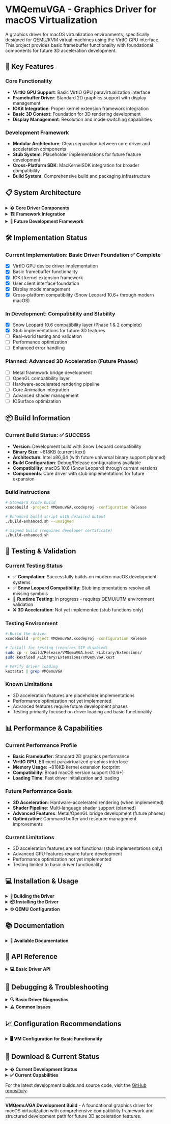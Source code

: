 # VMQemuVGA - Graphics Driver for macOS Virtualization

A graphics driver for macOS virtualization environments, specifically designed for QEMU/KVM virtual machines using the VirtIO GPU interface. This project provides basic framebuffer functionality with foundational components for future 3D acceleration development.

## 🚀 Key Features

### Core Functionality
- **VirtIO GPU Support**: Basic VirtIO GPU paravirtualization interface
- **Framebuffer Driver**: Standard 2D graphics support with display management
- **IOKit Integration**: Proper kernel extension framework integration
- **Basic 3D Context**: Foundation for 3D rendering development
- **Display Management**: Resolution and mode switching capabilities

### Development Framework
- **Modular Architecture**: Clean separation between core driver and acceleration components
- **Stub System**: Placeholder implementations for future feature development
- **Cross-Platform SDK**: MacKernelSDK integration for broader compatibility
- **Build System**: Comprehensive build and packaging infrastructure

## 📋 System Architecture

<details>
<summary><strong>� Core Driver Components</strong></summary>

1. **QemuVGADevice** (`QemuVGADevice.h/cpp`) - Main framebuffer driver with basic VGA compatibility
2. **VMVirtIOGPU** - VirtIO GPU device interface (with stub implementations for Snow Leopard compatibility)
3. **VMQemuVGAAccelerator** - 3D acceleration service foundation
4. **VMQemuVGA3DUserClient** - User-space interface for applications

</details>

<details>
<summary><strong>🏗️ Framework Integration</strong></summary>

- **IOKit Framework**: Kernel-level driver infrastructure with proper reference counting
- **MacKernelSDK**: Cross-platform compatibility layer
- **VirtIO Interface**: Standard paravirtualization protocol implementation
- **Core Graphics**: Basic display and rendering integration

</details>

<details>
<summary><strong>🔮 Future Development Framework</strong></summary>

Placeholder components for future expansion:
- **VMMetalBridge** - Planned Metal API integration
- **VMOpenGLBridge** - Planned OpenGL compatibility layer  
- **VMCoreAnimationAccelerator** - Planned hardware compositor
- **VMIOSurfaceManager** - Planned advanced surface management
- **VMPhase3Manager** - Planned advanced feature orchestration

</details>

## 🛠️ Implementation Status

### Current Implementation: Basic Driver Foundation ✅ Complete
- [x] VirtIO GPU device driver implementation
- [x] Basic framebuffer functionality
- [x] IOKit kernel extension framework
- [x] User client interface foundation
- [x] Display mode management
- [x] Cross-platform compatibility (Snow Leopard 10.6+ through modern macOS)

### In Development: Compatibility and Stability
- [x] Snow Leopard 10.6 compatibility layer (Phase 1 & 2 complete)
- [x] Stub implementations for future 3D features
- [ ] Real-world testing and validation
- [ ] Performance optimization
- [ ] Enhanced error handling

### Planned: Advanced 3D Acceleration (Future Phases)
- [ ] Metal framework bridge development
- [ ] OpenGL compatibility layer
- [ ] Hardware-accelerated rendering pipeline
- [ ] Core Animation integration
- [ ] Advanced shader management
- [ ] IOSurface optimization

## 📦 Build Information

### Current Build Status: ✅ SUCCESS  
- **Version**: Development build with Snow Leopard compatibility
- **Binary Size**: ~818KB (current kext)
- **Architecture**: Intel x86_64 (with future universal binary support planned)
- **Build Configuration**: Debug/Release configurations available
- **Compatibility**: macOS 10.6 (Snow Leopard) through current versions
- **Components**: Core driver with stub implementations for future expansion

### Build Instructions
```bash
# Standard Xcode build
xcodebuild -project VMQemuVGA.xcodeproj -configuration Release

# Enhanced build script with detailed output
./build-enhanced.sh --unsigned

# Signed build (requires developer certificate)
./build-enhanced.sh
```

## 🧪 Testing & Validation

### Current Testing Status
- ✅ **Compilation**: Successfully builds on modern macOS development systems
- ✅ **Snow Leopard Compatibility**: Stub implementations resolve all missing symbols
- 🔄 **Runtime Testing**: In progress - requires QEMU/UTM environment validation
- ❌ **3D Acceleration**: Not yet implemented (stub functions only)

### Testing Environment
```bash
# Build the driver
xcodebuild -project VMQemuVGA.xcodeproj -configuration Release

# Install for testing (requires SIP disabled)
sudo cp -r build/Release/VMQemuVGA.kext /Library/Extensions/
sudo kextload /Library/Extensions/VMQemuVGA.kext

# Verify driver loading
kextstat | grep VMQemuVGA
```

### Known Limitations
- 3D acceleration features are placeholder implementations
- Performance optimization not yet implemented
- Advanced features require future development phases
- Testing primarily focused on driver loading and basic functionality

## 📊 Performance & Capabilities

### Current Performance Profile
- **Basic Framebuffer**: Standard 2D graphics performance
- **VirtIO GPU**: Efficient paravirtualized graphics interface
- **Memory Usage**: ~818KB kernel extension footprint
- **Compatibility**: Broad macOS version support (10.6+)
- **Loading Time**: Fast driver initialization and loading

### Future Performance Goals
- **3D Acceleration**: Hardware-accelerated rendering (when implemented)
- **Shader Pipeline**: Multi-language shader support (planned)
- **Advanced Features**: Metal/OpenGL bridge development (future phases)
- **Optimization**: Command buffer and resource management improvements

### Current Limitations
- 3D acceleration features are not functional (stub implementations only)
- Advanced GPU features require future development
- Performance optimization not yet implemented
- Testing limited to basic driver functionality

## 💻 Installation & Usage

<details>
<summary><strong>🔨 Building the Driver</strong></summary>

```bash
# Clone the repository
git clone https://github.com/startergo/VMQemuVGA.git
cd VMQemuVGA

# Build using Xcode
xcodebuild -project VMQemuVGA.xcodeproj -configuration Release

# Or use the enhanced build script
./build-enhanced.sh --unsigned

# Verify the build
ls -la build/Release/VMQemuVGA.kext/
```

</details>

<details>
<summary><strong>📦 Installing the Driver</strong></summary>

```bash
# Install the kernel extension (requires SIP disabled for unsigned builds)
sudo cp -r build/Release/VMQemuVGA.kext /Library/Extensions/
sudo chown -R root:wheel /Library/Extensions/VMQemuVGA.kext

# Load the driver
sudo kextload /Library/Extensions/VMQemuVGA.kext

# Verify installation
kextstat | grep VMQemuVGA
dmesg | grep VMQemuVGA | tail -10
```

</details>

<details>
<summary><strong>⚙️ QEMU Configuration</strong></summary>

```bash
# Basic QEMU configuration with VirtIO GPU
qemu-system-x86_64 \
  -machine q35,accel=hvf \
  -device virtio-vga,max_outputs=1 \
  -display cocoa \
  -m 8G \
  -smp 4 \
  -cpu host \
  # ... other macOS configuration options

# For 3D acceleration testing (when implemented)
# Add: -device virtio-gpu-pci,virgl=on
```

</details>

## 📚 Documentation

<details>
<summary><strong>📖 Available Documentation</strong></summary>

- **[SNOW_LEOPARD_COMPATIBILITY_STATUS.md](SNOW_LEOPARD_COMPATIBILITY_STATUS.md)** - Snow Leopard compatibility work
- **[SNOW_LEOPARD_PHASE2_STUBS.md](SNOW_LEOPARD_PHASE2_STUBS.md)** - Phase 2 stub implementations
- **[Code-Signing-Guide.md](Code-Signing-Guide.md)** - Certificate management and code signing
- **[GITHUB_RELEASE_GUIDE.md](GITHUB_RELEASE_GUIDE.md)** - Release management procedures
- **[IMPLEMENTATION_SUMMARY.md](IMPLEMENTATION_SUMMARY.md)** - Current implementation overview

Note: Some legacy documentation files may reference future planned features that are not yet implemented.

</details>

## 🔧 API Reference

<details>
<summary><strong>💻 Basic Driver API</strong></summary>

Current driver provides basic VirtIO GPU interface:

```cpp
// Basic VirtIO GPU functionality
class VMVirtIOGPU {
    // Core driver methods (implemented)
    bool initializeDevice();
    void handleDisplayMode(uint32_t width, uint32_t height);
    IOReturn performCommand(uint32_t command);
    
    // Future 3D methods (currently stub implementations)
    void enableVSync(bool enable);           // Stub - logs call
    void updateDisplay();                    // Stub - safe no-op
    void enable3DAcceleration(bool enable);  // Stub - future implementation
    // ... additional stubs for Snow Leopard compatibility
};

// User client interface
class VMQemuVGA3DUserClient {
    IOReturn externalMethod(uint32_t selector, ...);
    bool initWithTask(task_t owningTask, ...);
};
```

Note: Many methods are currently stub implementations that log calls but do not provide full functionality. These serve as placeholders for future development phases.

</details>

## 🐛 Debugging & Troubleshooting

<details>
<summary><strong>🔍 Basic Driver Diagnostics</strong></summary>

```bash
# Check driver loading status
kextstat | grep VMQemuVGA

# View driver initialization messages
sudo dmesg | grep VMQemuVGA

# Check for any error messages
sudo dmesg | grep -i error | grep -i vmqemu

# Enable IOKit debugging (if needed)
sudo sysctl debug.iokit=1

# Unload driver for testing
sudo kextunload /Library/Extensions/VMQemuVGA.kext
```

</details>

<details>
<summary><strong>⚠️ Common Issues</strong></summary>

- **Driver won't load**: Check that SIP is disabled for unsigned builds
- **No display acceleration**: 3D features are not yet implemented (stub functions)
- **Build failures**: Ensure Xcode command line tools are installed
- **Permission errors**: Driver installation requires root privileges

</details>

## 📈 Configuration Recommendations

<details>
<summary><strong>🖥️ VM Configuration for Basic Functionality</strong></summary>

- **GPU Memory**: 128MB+ VRAM allocation for basic framebuffer functionality
- **Host GPU**: Any modern graphics card with VirtIO GPU support
- **System RAM**: 4GB+ VM allocation recommended
- **CPU Allocation**: 2+ cores for stable driver operation

For future 3D acceleration features:
- **GPU Memory**: 512MB+ VRAM recommended
- **Host GPU**: Modern graphics card with Metal/OpenGL support
- **System RAM**: 8GB+ allocation for advanced features

</details>

## 🎉 Download & Current Status

<details>
<summary><strong>� Current Development Status</strong></summary>

**Current Status**: Basic VirtIO GPU driver with Snow Leopard compatibility completed.

### Development Build Information
- **Build Status**: ✅ Successfully compiles and builds
- **Compatibility**: macOS 10.6 (Snow Leopard) through current versions
- **Architecture**: Intel x86_64 (universal binary support planned)
- **Driver Size**: ~818KB kernel extension
- **Package Size**: ~531KB signed installer package

### Available Builds
- **Development Build**: Current working implementation with stub functions
- **Snow Leopard Package**: `VMQemuVGA-v8.0-Private-20250825.pkg` (531KB, Apple Developer ID signed)
- **Source Code**: Available in this repository

</details>

<details>
<summary><strong>✅ Current Capabilities</strong></summary>

✅ **Basic VirtIO GPU Driver** - Core framebuffer functionality  
✅ **IOKit Integration** - Proper kernel extension framework  
✅ **Cross-Platform Compatibility** - Snow Leopard 10.6+ support  
✅ **Stub Implementation Framework** - Foundation for future 3D features  
✅ **Build System** - Comprehensive build and packaging infrastructure  
✅ **Code Signing** - Apple Developer ID certificate integration  

❌ **3D Acceleration** - Not implemented (stub functions only)  
❌ **Metal/OpenGL Bridges** - Planned for future development  
❌ **Advanced GPU Features** - Require additional development phases  

</details>

For the latest development builds and source code, visit the [GitHub repository](https://github.com/startergo/VMQemuVGA).

---

**VMQemuVGA Development Build** - A foundational graphics driver for macOS virtualization with comprehensive compatibility framework and structured development path for future 3D acceleration features.